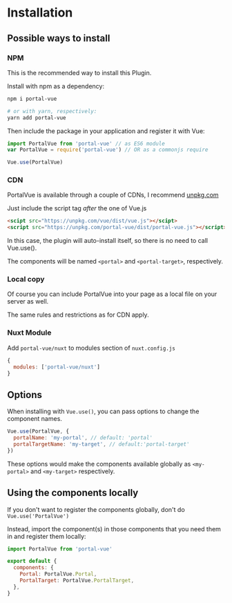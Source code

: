 # Installation

## Possible ways to install

### NPM

This is the recommended way to install this Plugin.

Install with npm as a dependency:

```bash
npm i portal-vue

# or with yarn, respectively:
yarn add portal-vue
```

Then include the package in your application and register it with Vue:

```javascript
import PortalVue from 'portal-vue' // as ES6 module
var PortalVue = require('portal-vue') // OR as a commonjs require

Vue.use(PortalVue)
```

### CDN

PortalVue is available through a couple of CDNs, I recommend
<a href="http://www.unpkg.com">unpkg.com</a>

Just include the script tag _after_ the one of Vue.js

```html
<scipt src="https://unpkg.com/vue/dist/vue.js"></scipt>
<script src="https://unpkg.com/portal-vue/dist/portal-vue.js"></script>
```

In this case, the plugin will auto-install itself, so there is no need to call Vue.use().

The components will be named `<portal>` and `<portal-target>`, respectively.

### Local copy

Of course you can include PortalVue into your page as a local file on your server as well.

The same rules and restrictions as for CDN apply.

### Nuxt Module

Add `portal-vue/nuxt` to modules section of `nuxt.config.js`

```javascript
{
  modules: ['portal-vue/nuxt']
}
```

## Options

When installing with `Vue.use()`, you can pass options to change the component names.

```javascript
Vue.use(PortalVue, {
  portalName: 'my-portal', // default: 'portal'
  portalTargetName: 'my-target', // default:'portal-target'
})
```

These options would make the components available globally as `<my-portal>` and `<my-target>` respectively.

## Using the components locally

If you don't want to register the components globally, don't do `Vue.use('PortalVue')`

Instead, import the component(s) in those components that you need them in and register them locally:

```javascript
import PortalVue from 'portal-vue'

export default {
  components: {
    Portal: PortalVue.Portal,
    PortalTarget: PortalVue.PortalTarget,
  },
}
```
